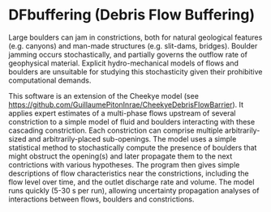 #  DFbuffering (Debris Flow Buffering)

Large boulders can jam in constrictions, both for natural geological features (e.g. canyons) and man-made structures (e.g. slit-dams, bridges). Boulder jamming occurs stochastically, and partially governs the outflow rate of geophysical material. Explicit hydro-mechanical models of flows and boulders are unsuitable for studying this stochasticity given their prohibitive computational demands.

This software is an extension of the Cheekye model (see https://github.com/GuillaumePitonInrae/CheekyeDebrisFlowBarrier). It applies expert estimates of a multi-phase flows upstream of several constriction to a simple model of fluid and boulders interacting with these cascading constriction. Each constriction can comprise multiple arbitrarily-sized and arbitrarily-placed sub-openings. The model uses a simple statistical method to stochastically compute the presence of boulders that might obstruct the opening(s) and later propagate them to the next contrictions with various hypotheses. The program then gives simple descriptions of flow characteristics near the constrictions, including the flow level over time, and the outlet discharge rate and volume. The model runs quickly (5-30 s per run), allowing uncertainty propagation analyses of interactions between flows, boulders and constrictions.
